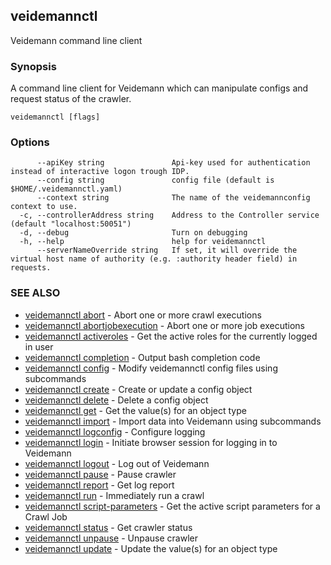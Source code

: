 ## veidemannctl

Veidemann command line client

### Synopsis

A command line client for Veidemann which can manipulate configs and request status of the crawler.

```
veidemannctl [flags]
```

### Options

```
      --apiKey string               Api-key used for authentication instead of interactive logon trough IDP.
      --config string               config file (default is $HOME/.veidemannctl.yaml)
      --context string              The name of the veidemannconfig context to use.
  -c, --controllerAddress string    Address to the Controller service (default "localhost:50051")
  -d, --debug                       Turn on debugging
  -h, --help                        help for veidemannctl
      --serverNameOverride string   If set, it will override the virtual host name of authority (e.g. :authority header field) in requests.
```

### SEE ALSO

* [veidemannctl abort](veidemannctl_abort.md)	 - Abort one or more crawl executions
* [veidemannctl abortjobexecution](veidemannctl_abortjobexecution.md)	 - Abort one or more job executions
* [veidemannctl activeroles](veidemannctl_activeroles.md)	 - Get the active roles for the currently logged in user
* [veidemannctl completion](veidemannctl_completion.md)	 - Output bash completion code
* [veidemannctl config](veidemannctl_config.md)	 - Modify veidemannctl config files using subcommands
* [veidemannctl create](veidemannctl_create.md)	 - Create or update a config object
* [veidemannctl delete](veidemannctl_delete.md)	 - Delete a config object
* [veidemannctl get](veidemannctl_get.md)	 - Get the value(s) for an object type
* [veidemannctl import](veidemannctl_import.md)	 - Import data into Veidemann using subcommands
* [veidemannctl logconfig](veidemannctl_logconfig.md)	 - Configure logging
* [veidemannctl login](veidemannctl_login.md)	 - Initiate browser session for logging in to Veidemann
* [veidemannctl logout](veidemannctl_logout.md)	 - Log out of Veidemann
* [veidemannctl pause](veidemannctl_pause.md)	 - Pause crawler
* [veidemannctl report](veidemannctl_report.md)	 - Get log report
* [veidemannctl run](veidemannctl_run.md)	 - Immediately run a crawl
* [veidemannctl script-parameters](veidemannctl_script-parameters.md)	 - Get the active script parameters for a Crawl Job
* [veidemannctl status](veidemannctl_status.md)	 - Get crawler status
* [veidemannctl unpause](veidemannctl_unpause.md)	 - Unpause crawler
* [veidemannctl update](veidemannctl_update.md)	 - Update the value(s) for an object type

